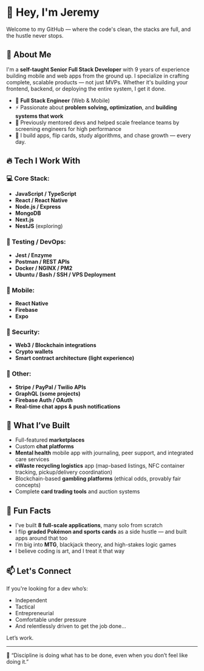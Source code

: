 # 👋 Hey, I'm Jeremy

Welcome to my GitHub — where the code's clean, the stacks are full, and the hustle never stops.

## 🧠 About Me

I'm a **self-taught Senior Full Stack Developer** with 9 years of experience building mobile and web apps from the ground up. I specialize in crafting complete, scalable products — not just MVPs. Whether it's building your frontend, backend, or deploying the entire system, I get it done.

- 🔧 **Full Stack Engineer** (Web & Mobile)
- ⚡ Passionate about **problem solving, optimization**, and **building systems that work**
- 🎯 Previously mentored devs and helped scale freelance teams by screening engineers for high performance
- 🎤 I build apps, flip cards, study algorithms, and chase growth — every day.

## 🔥 Tech I Work With

### 💻 Core Stack:
- **JavaScript / TypeScript**
- **React / React Native**
- **Node.js / Express**
- **MongoDB**
- **Next.js**
- **NestJS** (exploring)

### 🧪 Testing / DevOps:
- **Jest / Enzyme**
- **Postman / REST APIs**
- **Docker / NGINX / PM2**
- **Ubuntu / Bash / SSH / VPS Deployment**

### 📱 Mobile:
- **React Native**
- **Firebase**
- **Expo**

### 🔐 Security:
- **Web3 / Blockchain integrations**
- **Crypto wallets**
- **Smart contract architecture (light experience)**

### 💬 Other:
- **Stripe / PayPal / Twilio APIs**
- **GraphQL (some projects)**
- **Firebase Auth / OAuth**
- **Real-time chat apps & push notifications**

## 🚀 What I’ve Built

- Full-featured **marketplaces**
- Custom **chat platforms**
- **Mental health** mobile app with journaling, peer support, and integrated care services
- **eWaste recycling logistics** app (map-based listings, NFC container tracking, pickup/delivery coordination)
- Blockchain-based **gambling platforms** (ethical odds, provably fair concepts)
- Complete **card trading tools** and auction systems

## 🧩 Fun Facts

- I’ve built **8 full-scale applications**, many solo from scratch
- I flip **graded Pokémon and sports cards** as a side hustle — and built apps around that too
- I’m big into **MTG**, blackjack theory, and high-stakes logic games
- I believe coding is art, and I treat it that way

## 📫 Let's Connect

If you're looking for a dev who’s:
- Independent
- Tactical
- Entrepreneurial
- Comfortable under pressure
- And relentlessly driven to get the job done...

Let’s work.

---
🧠 “Discipline is doing what has to be done, even when you don’t feel like doing it.”
